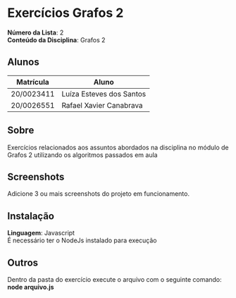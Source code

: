 # Exercícios Grafos 2

**Número da Lista**: 2<br>
**Conteúdo da Disciplina**: Grafos 2<br>

## Alunos
|Matrícula | Aluno |
| -- | -- |
| 20/0023411  |  Luíza Esteves dos Santos |
| 20/0026551  |  Rafael Xavier Canabrava |

## Sobre 
Exercícios relacionados aos assuntos abordados na disciplina no módulo de Grafos 2 utilizando os algoritmos passados em aula

## Screenshots
Adicione 3 ou mais screenshots do projeto em funcionamento.

## Instalação 
**Linguagem**: Javascript<br>
É necessário ter o NodeJs instalado para execução


## Outros 
Dentro da pasta do exercício execute o arquivo com o seguinte comando: **node arquivo.js**





